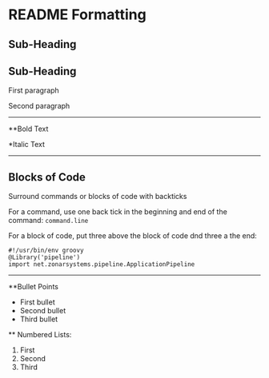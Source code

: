 # README Formatting

Sub-Heading
---

## Sub-Heading
First paragraph

Second paragraph

---

**Bold Text

*Italic Text

---

## Blocks of Code
Surround commands or blocks of code with backticks

For a command, use one back tick in the beginning and end of the command:
`command.line`

For a block of code, put three above the block of code dnd three a the end:
```
#!/usr/bin/env groovy
@Library('pipeline')
import net.zonarsystems.pipeline.ApplicationPipeline
```

---

**Bullet Points  

  * First bullet
  * Second bullet
  * Third bullet
  
** Numbered Lists:

  1. First
  2. Second
  3. Third
